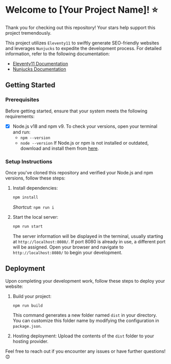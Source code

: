 # Welcome to [Your Project Name]! ⭐

Thank you for checking out this repository! Your stars help support this project tremendously.

This project utilizes `Eleventy11` to swiftly generate SEO-friendly websites and leverages `Nunjucks` to expedite the development process. For detailed information, refer to the following documentation:

- [Eleventy11 Documentation](https://www.11ty.dev/)
- [Nunjucks Documentation](https://mozilla.github.io/nunjucks/)

## Getting Started

### Prerequisites
Before getting started, ensure that your system meets the following requirements:

- [X] Node.js v18 and npm v9. To check your versions, open your terminal and run:
    - `npm --version`
    - `node --version`
    If Node.js or npm is not installed or outdated, download and install them from [here](https://nodejs.org/dist/v20.10.0/).

### Setup Instructions
Once you've cloned this repository and verified your Node.js and npm versions, follow these steps:

1. Install dependencies:
    ```bash
    npm install
    ```
    *Shortcut:* `npm run i`

2. Start the local server:
    ```bash
    npm run start
    ```
    The server information will be displayed in the terminal, usually starting at `http://localhost:8080/`. If port 8080 is already in use, a different port will be assigned. Open your browser and navigate to `http://localhost:8080/` to begin your development.

## Deployment

Upon completing your development work, follow these steps to deploy your website:

1. Build your project:
    ```bash
    npm run build
    ```
    This command generates a new folder named `dist` in your directory. You can customize this folder name by modifying the configuration in `package.json`.

2. Hosting deployment:
    Upload the contents of the `dist` folder to your hosting provider.

Feel free to reach out if you encounter any issues or have further questions! 😊
